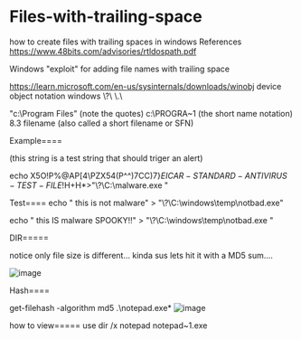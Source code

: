 # Files-with-trailing-space
how to create files with trailing spaces in windows
References
https://www.48bits.com/advisories/rtldospath.pdf 


Windows "exploit" for adding file names with trailing space

https://learn.microsoft.com/en-us/sysinternals/downloads/winobj
device object notation windows \\?\ \\.\

"c:\Program Files" (note the quotes)
c:\PROGRA~1 (the short name notation)	8.3 filename (also called a short filename or SFN) 



Example====  

(this string is a test string that should triger an alert)

echo X5O!P%@AP[4\PZX54(P^^)7CC)7}$EICAR-STANDARD-ANTIVIRUS-TEST-FILE!$H+H*>"\\?\C:\malware.exe "

Test====
echo " this is not malware" > "\\?\C:\windows\temp\notbad.exe"

echo " this IS malware SPOOKY!!" > "\\?\C:\windows\temp\notbad.exe "

DIR=====

notice only file size is different... kinda sus lets hit it with a MD5 sum....

![image](https://user-images.githubusercontent.com/92181911/235490664-03cff681-5848-4ca3-a007-bd36eb9e603a.png)

Hash====

get-filehash -algorithm md5 .\notepad.exe* 
![image](https://user-images.githubusercontent.com/92181911/235490612-0621cd53-21e4-4ffe-aff1-a3b5588aa6c2.png)


how to view=====
use dir /x 
notepad notepad~1.exe 
